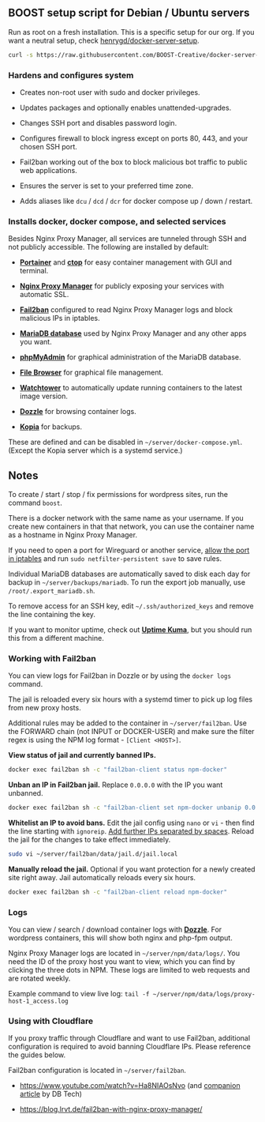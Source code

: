 ## BOOST setup script for Debian / Ubuntu servers

Run as root on a fresh installation. This is a specific setup for our org. If you want a neutral setup, check [henrygd/docker-server-setup](https://github.com/henrygd/docker-server-setup).

```bash
curl -s https://raw.githubusercontent.com/BOOST-Creative/docker-server-setup/main/setup.sh > setup.sh && chmod +x ./setup.sh && ./setup.sh
```

### Hardens and configures system

- Creates non-root user with sudo and docker privileges.

- Updates packages and optionally enables unattended-upgrades.

- Changes SSH port and disables password login.

- Configures firewall to block ingress except on ports 80, 443, and your chosen SSH port.

- Fail2ban working out of the box to block malicious bot traffic to public web applications.

- Ensures the server is set to your preferred time zone.

- Adds aliases like `dcu` / `dcd` / `dcr` for docker compose up / down / restart.

### Installs docker, docker compose, and selected services

Besides Nginx Proxy Manager, all services are tunneled through SSH and not publicly accessible. The following are installed by default:

- **[Portainer](https://github.com/portainer/portainer)** and **[ctop](https://github.com/bcicen/ctop)** for easy container management with GUI and terminal.

- **[Nginx Proxy Manager](https://github.com/NginxProxyManager/nginx-proxy-manager)** for publicly exposing your services with automatic SSL.

- **[Fail2ban](https://github.com/crazy-max/docker-fail2ban)** configured to read Nginx Proxy Manager logs and block malicious IPs in iptables.

- **[MariaDB database](https://hub.docker.com/r/linuxserver/mariadb)** used by Nginx Proxy Manager and any other apps you want.

- **[phpMyAdmin](https://hub.docker.com/r/linuxserver/phpmyadmin)** for graphical administration of the MariaDB database.

- **[File Browser](https://github.com/filebrowser/filebrowser)** for graphical file management.

- **[Watchtower](https://github.com/containrrr/watchtower)** to automatically update running containers to the latest image version.

- **[Dozzle](https://github.com/amir20/dozzle)** for browsing container logs.

- **[Kopia](https://github.com/kopia/kopia)** for backups.

These are defined and can be disabled in `~/server/docker-compose.yml`. (Except the Kopia server which is a systemd service.)

## Notes

To create / start / stop / fix permissions for wordpress sites, run the command `boost`.

There is a docker network with the same name as your username. If you create new containers in that that network, you can use the container name as a hostname in Nginx Proxy Manager.

If you need to open a port for Wireguard or another service, [allow the port in iptables](https://www.digitalocean.com/community/tutorials/iptables-essentials-common-firewall-rules-and-commands) and run `sudo netfilter-persistent save` to save rules.

Individual MariaDB databases are automatically saved to disk each day for backup in `~/server/backups/mariadb`. To run the export job manually, use `/root/.export_mariadb.sh`.

To remove access for an SSH key, edit `~/.ssh/authorized_keys` and remove the line containing the key.

If you want to monitor uptime, check out **[Uptime Kuma](https://github.com/louislam/uptime-kuma)**, but you should run this from a different machine.

### Working with Fail2ban

You can view logs for Fail2ban in Dozzle or by using the `docker logs` command.

The jail is reloaded every six hours with a systemd timer to pick up log files from new proxy hosts.

Additional rules may be added to the container in `~/server/fail2ban`. Use the FORWARD chain (not INPUT or DOCKER-USER) and make sure the filter regex is using the NPM log format - `[Client <HOST>]`.

**View status of jail and currently banned IPs.**

```bash
docker exec fail2ban sh -c "fail2ban-client status npm-docker"
```

**Unban an IP in Fail2ban jail.** Replace `0.0.0.0` with the IP you want unbanned.

```bash
docker exec fail2ban sh -c "fail2ban-client set npm-docker unbanip 0.0.0.0"
```

**Whitelist an IP to avoid bans.** Edit the jail config using `nano` or `vi` - then find the line starting with `ignoreip`. [Add further IPs separated by spaces](fail2ban.org/wiki/index.php/Whitelist). Reload the jail for the changes to take effect immediately.

```bash
sudo vi ~/server/fail2ban/data/jail.d/jail.local
```

**Manually reload the jail.** Optional if you want protection for a newly created site right away. Jail automatically reloads every six hours.

```bash
docker exec fail2ban sh -c "fail2ban-client reload npm-docker"
```

### Logs

You can view / search / download container logs with **[Dozzle](http://localhost:6905)**. For wordpress containers, this will show both nginx and php-fpm output.

Nginx Proxy Manager logs are located in `~/server/npm/data/logs/`. You need the ID of the proxy host you want to view, which you can find by clicking the three dots in NPM. These logs are limited to web requests and are rotated weekly.

Example command to view live log: `tail -f ~/server/npm/data/logs/proxy-host-1_access.log`

### Using with Cloudflare

If you proxy traffic through Cloudflare and want to use Fail2ban, additional configuration is required to avoid banning Cloudflare IPs. Please reference the guides below.

Fail2ban configuration is located in `~/server/fail2ban`.

- https://www.youtube.com/watch?v=Ha8NIAOsNvo (and [companion article](https://dbt3ch.com/books/fail2ban/page/how-to-install-and-configure-Fail2ban-to-work-with-nginx-proxy-manager) by DB Tech)

- https://blog.lrvt.de/fail2ban-with-nginx-proxy-manager/
